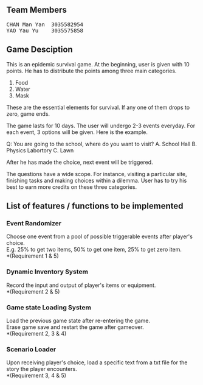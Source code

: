 Team Members
------
<pre>
CHAN Man Yan  3035582954  
YAO Yau Yu    3035575858
</pre>
Game Desciption
------
This is an epidemic survival game. At the beginning, user is given with 10 points. He has to distribute the points among three main categories.

1. Food
2. Water
3. Mask

These are the essential elements for survival. If any one of them drops to zero, game ends.

The game lasts for 10 days. The user will undergo 2-3 events everyday. For each event, 3 options will be given. Here is the example.

Q: You are going to the school, where do you want to visit?
A. School Hall
B. Physics Labortory
C. Lawn

After he has made the choice, next event will be triggered. 

The questions have a wide scope. For instance, visiting a particular site, finishing tasks and making choices within a dilemma. User has to try his best to earn more credits on these three categories.

List of features / functions to be implemented
------
### Event Randomizer
Choose one event from a pool of possible triggerable events after player's choice.  
E.g. 25% to get two items, 50% to get one item, 25% to get zero item.  
*(Requirement 1 & 5)

### Dynamic Inventory System
Record the input and output of player's items or equipment.  
*(Requirement 2 & 5)

### Game state Loading System
Load the previous game state after re-entering the game.  
Erase game save and restart the game after gameover.  
*(Requirement 2, 3 & 4)

### Scenario Loader
Upon receiving player's choice, load a specific text from a txt file for the story the player encounters.  
*(Requirement 3, 4 & 5)


